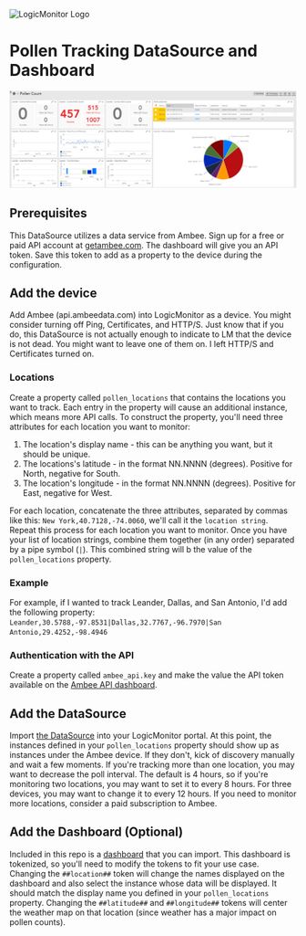 ![LogicMonitor Logo](https://static-prod.logicmonitor.com/sbui182-1/commons/images/icons/lm-logo-bw-sp.svg)
# Pollen Tracking DataSource and Dashboard
![Example Dashboard](dashboard.png)
## Prerequisites
This DataSource utilizes a data service from Ambee. Sign up for a free or paid API account at [getambee.com](https://www.getambee.com/). The dashboard will give you an API token. Save this token to add as a property to the device during the configuration.
## Add the device
Add Ambee (api.ambeedata.com) into LogicMonitor as a device. You might consider turning off Ping, Certificates, and HTTP/S. Just know that if you do, this DataSource is not actually enough to indicate to LM that the device is not dead. You might want to leave one of them on. I left HTTP/S and Certificates turned on. 
### Locations
Create a property called `pollen_locations` that contains the locations you want to track. Each entry in the property will cause an additional instance, which means more API calls.
To construct the property, you'll need three attributes for each location you want to monitor:
1. The location's display name - this can be anything you want, but it should be unique.
2. The locations's latitude - in the format NN.NNNN (degrees). Positive for North, negative for South.
3. The location's longitude - in the format NN.NNNN (degrees). Positive for East, negative for West.

For each location, concatenate the three attributes, separated by commas like this: `New York,40.7128,-74.0060`, we'll call it the `location string`. Repeat this process for each location you want to monitor.
Once you have your list of location strings, combine them together (in any order) separated by a pipe symbol (`|`). This combined string will b the value of the `pollen_locations` property.
### Example
For example, if I wanted to track Leander, Dallas, and San Antonio, I'd add the following property:
`Leander,30.5788,-97.8531|Dallas,32.7767,-96.7970|San Antonio,29.4252,-98.4946`
### Authentication with the API
Create a property called `ambee_api.key` and make the value the API token available on the [Ambee API dashboard](https://api-dashboard.getambee.com/#/). 
## Add the DataSource
Import [the DataSource](DataSource.xml) into your LogicMonitor portal.
At this point, the instances defined in your `pollen_locations` property should show up as instances under the Ambee device. If they don't, kick of discovery manually and wait a few moments.
If you're tracking more than one location, you may want to decrease the poll interval. The default is 4 hours, so if you're monitoring two locations, you may want to set it to every 8 hours. For three devices, you may want to change it to every 12 hours. If you need to monitor more locations, consider a paid subscription to Ambee.
## Add the Dashboard (Optional)
Included in this repo is a [dashboard](Dashboard.json) that you can import. This dashboard is tokenized, so you'll need to modify the tokens to fit your use case. Changing the `##location##` token will change the names displayed on the dashboard and also select the instance whose data will be displayed. It should match the display name you defined in your `pollen_locations` property. Changing the `##latitude##` and `##longitude##` tokens will center the weather map on that location (since weather has a major impact on pollen counts). 